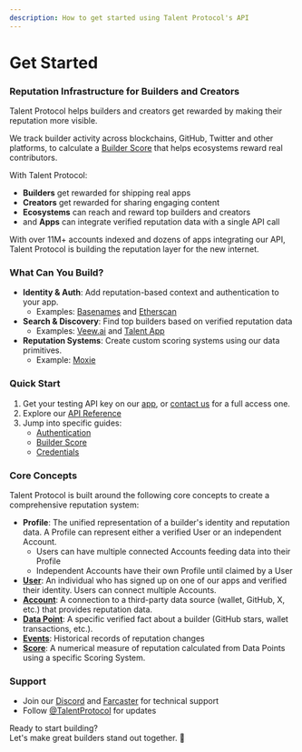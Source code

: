 ```yaml
---
description: How to get started using Talent Protocol's API
---
```


# Get Started

### Reputation Infrastructure for Builders and Creators

Talent Protocol helps builders and creators get rewarded by making their reputation more visible.

We track builder activity across blockchains, GitHub, Twitter and other platforms, to calculate a [Builder Score](protocol-concepts/scoring-systems/builder-score/) that helps ecosystems reward real contributors.

With Talent Protocol:

* **Builders** get rewarded for shipping real apps
* **Creators** get rewarded for sharing engaging content
* **Ecosystems** can reach and reward top builders and creators
* and **Apps** can integrate verified reputation data with a single API call

With over 11M+ accounts indexed and dozens of apps integrating our API, Talent Protocol is building the reputation layer for the new internet.



### What Can You Build?

* **Identity & Auth**: Add reputation-based context and authentication to your app.&#x20;
  * Examples: [Basenames](https://x.com/TalentProtocol/status/1825995151275434439) and [Etherscan](https://x.com/TalentProtocol/status/1830974248363622607)
* **Search & Discovery**: Find top builders based on verified reputation data
  * Examples: [Veew.ai](https://veew.ai/) and [Talent App](https://app.talentprotocol.com/search)
* **Reputation Systems**: Create custom scoring systems using our data primitives.&#x20;
  * Example: [Moxie](https://build.moxie.xyz/the-moxie-protocol/based-rewards#breakdown-of-the-formula)

### Quick Start

1. Get your testing API key on our [app](https://app.talentprotocol.com/developers), or [contact us](https://tally.so/r/mYYjPJ) for a full access one.
2. Explore our [API Reference](developers/talent-api/api-reference-v1/)&#x20;
3. &#x20;Jump into specific guides:
   * [Authentication](developers/talent-api/authentication.md)
   * [Builder Score](developers/talent-api/api-reference-v2/score.md)
   * [Credentials](developers/talent-api/api-reference-v2/credentials.md)

### Core Concepts

Talent Protocol is built around the following core concepts to create a comprehensive reputation system:

* **Profile**: The unified representation of a builder's identity and reputation data. A Profile can represent either a verified User or an independent Account.
  * Users can have multiple connected Accounts feeding data into their Profile
  * Independent Accounts have their own Profile until claimed by a User
* [**User**](protocol-concepts/user.md): An individual who has signed up on one of our apps and verified their identity. Users can connect multiple Accounts.
* [**Account**](protocol-concepts/account.md): A connection to a third-party data source (wallet, GitHub, X, etc.) that provides reputation data.
* [**Data Point**](protocol-concepts/data-point.md): A specific verified fact about a builder (GitHub stars, wallet transactions, etc.).
* [**Events**](protocol-concepts/event.md): Historical records of reputation changes
* [**Score**](protocol-concepts/scoring-systems/): A numerical measure of reputation calculated from Data Points using a specific Scoring System.



### Support

* Join our [Discord](https://discord.gg/talentprotocol) and [Farcaster](https://warpcast.com/~/channel/talent) for technical support
* Follow [@TalentProtocol](https://twitter.com/TalentProtocol) for updates

Ready to start building? \
Let's make great builders stand out together. 🫡
